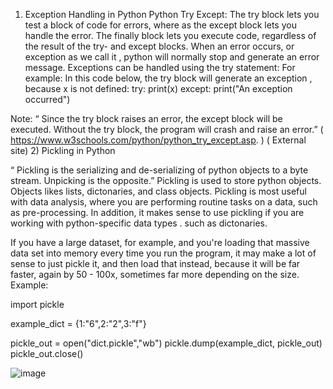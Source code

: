 1) Exception Handling in Python
Python Try Except: The try block lets you test a block of code for errors, where as the except block lets you handle the error. The finally block lets you execute code, regardless of the result of the try- and except blocks. When an error occurs, or exception as we call it , python will normally stop and generate an error message. Exceptions can be handled using the try statement:
For example: In this code below, the try block will generate an exception , because x is not defined:
try:
  print(x)
except:
  print("An exception occurred")

Note: “ Since the try block raises an error, the except block will be executed. Without the try block, the program will crash and raise an error.” ( https://www.w3schools.com/python/python_try_except.asp. ) ( External site)
2) Pickling in Python

“ Pickling is the serializing and de-serializing of python objects to a byte stream. Unpicking is the opposite.” Pickling is used to store python objects. Objects likes lists, dictonaries, and class objects. Pickling is most useful with data analysis, where you are performing routine tasks on a data, such as pre-processing. In addition, it makes sense to use pickling if you are working with python-specific data types . such as dictonaries.

If you have a large dataset, for example, and you're loading that massive data set into memory every time you run the program, it may make a lot of sense to just pickle it, and then load that instead, because it will be far faster, again by 50 - 100x, sometimes far more depending on the size.
Example:

import pickle

example_dict = {1:"6",2:"2",3:"f"}

pickle_out = open("dict.pickle","wb")
pickle.dump(example_dict, pickle_out)
pickle_out.close()

![image](https://user-images.githubusercontent.com/94755079/145696350-5a0b1f35-46f3-4271-806d-f9b71addafcc.png)
